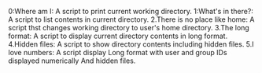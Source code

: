 0:Where am I: A script to print current working directory.
1:What's in there?: A script to list contents in current directory.
2.There is no place like home: A script thst changes working directory to user's home directory.
3.The long format: A script to display current directory contents in long format.
4.Hidden files: A script to show directory contents including hidden files.
5.I love numbers: A script display Long format with user and group IDs displayed numerically And hidden files.

